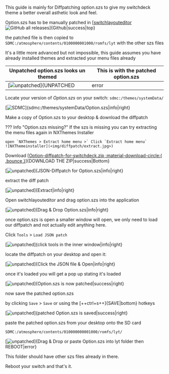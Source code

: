This guide is mainly for Diffpatching option.szs to give my switchdeck theme a better
overall asthetic  look and feel.

Option.szs has to be manually patched in [[switchlayouteditor](https://github.com/FuryBaguette/SwitchLayoutEditor/releases) ![GitHub all releases](https://img.shields.io/github/downloads/FuryBaguette/SwitchLayoutEditor/total?color=red&style=flat-square)]{Github|success|top}

the patched file is then copied to `SDMC:/atmosphere/contents/0100000001000/romfs/lyt` with the other szs files

It's a little more advanced but not impossible, this guide assumes you have already installed themes and extracted
your menu files already


|  Unpatched option.szs looks un themed	  |	  This is with the patched option.szs   |
|-----------------------------------------|-----------------------------------------|
|[![unpatched](<img/diffpatch/00opt.jpg>)]{UNPATCHED|error|top}  | [![patched](<img/diffpatch/01opt.png>)]{PATCHED|success|top} |

Locate your version of _Option.szs_ on your switch: `sdmc:/themes/systemData/`

[![SDMC](<img/diffpatch/01-sdmc.png>)]{sdmc:/themes/systemData/Option.szs|info|right}

Make a copy of Option.szs to your desktop & download the diffpatch

??? Info "Option.szs missing?"
	If the szs is missing you can try extracting the menu files again in NXThemes Installer
	
	open `NXThemes > Extract home menu >` Click `Extract home menu`
	![NXThemeinstaller](<img/diffpatch/extract.jpg>)

Download [[Option-diffpatch-for-switchdeck.zip :material-download-circle:{ .bounce }](Option-diffpatch-for-switchdeck.zip)]{DOWNLOAD THE ZIP|success|Bottom}

[![unpatched](<img/diffpatch/02-opt-diff-switchdeck.png>)]{JSON-Diffpatch for Option.szs|info|right}

extract the diff patch

[![unpatched](<img/diffpatch/03-ext-diff-switchdeck.png>)]{Extract|info|right}

Open switchlayouteditor and drag option.szs into the application

[![unpatched](<img/diffpatch/04-load-option.png>)]{Drag & Drop Option.szs|info|right}


once option.szs is open a smaller window will open, we only need to load our diffpatch and not actually edit anything here.

Click `Tools` > `Load JSON patch`

[![unpatched](<img/diffpatch/05-load-diff-switchdeck.png>)]{click tools in the inner window|info|right}


locate the diffpatch on your desktop and open it:

[![unpatched](<img/diffpatch/6-open-diff-switchdeck.png>)]{Click the JSON file & Open|info|right}

once it's loaded you will get a pop up stating it's loaded

[![unpatched](<img/diffpatch/7-loaded-diff-switchdeck.png>)]{Option.szs is now patched|success|right}

now save the patched option.szs

by clicking `Save` > `Save` or using the [++ctrl+s++]{SAVE|bottom} hotkeys

[![unpatched](<img/diffpatch/8-loaded-diff-switchdeck.png>)]{patched Option.szs is saved|success|right}


paste the patched option.szs from your desktop onto the SD card

`SDMC:/atmosphere/contents/010000000001000/romfs/lyt/`

[![unpatched](<img/diffpatch/9-loaded-diff-switchdeck.png>)]{Drag & Drop or paste Option.szs into lyt folder then REBOOT|error}

This folder should have other szs files already in there.

Reboot your switch and that's it.

